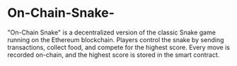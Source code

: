 # On-Chain-Snake-
"On-Chain Snake" is a decentralized version of the classic Snake game running on the Ethereum blockchain. Players control the snake by sending transactions, collect food, and compete for the highest score.  Every move is recorded on-chain, and the highest score is stored in the smart contract.
